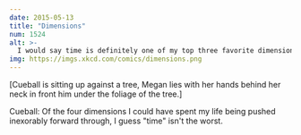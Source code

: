 ```yaml
---
date: 2015-05-13
title: "Dimensions"
num: 1524
alt: >-
  I would say time is definitely one of my top three favorite dimensions.
img: https://imgs.xkcd.com/comics/dimensions.png
---
```

[Cueball is sitting up against a tree, Megan lies with her hands behind her neck in front him under the foliage of the tree.]

Cueball: Of the four dimensions I could have spent my life being pushed inexorably forward through, I guess "time" isn't the worst.